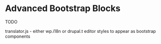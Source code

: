# Advanced Bootstrap Blocks

TODO

translator.js - either wp.i18n or drupal.t
editor styles to appear as bootstrap components